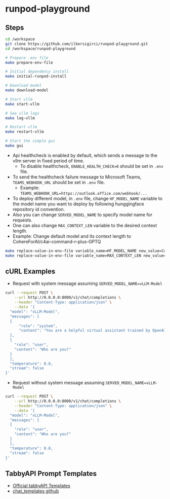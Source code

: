 # runpod-playground

## Steps

```bash
cd /workspace
git clone https://github.com/ilkersigirci/runpod-playground.git
cd /workspace/runpod-playground

# Prepare .env file
make prepare-env-file

# Initial dependency install
make initial-runpod-install

# Download model
make download-model

# Start vllm
make start-vllm

# See vllm logs
make log-vllm

# Restart vllm
make restart-vllm

# Start the simple gui
make gui
```

- Api healthcheck is enabled by default, which sends a message to the vllm server in fixed period of time.
  - To disable healthcheck, `ENABLE_HEALTH_CHECK=0` should be set in `.env` file.
- To send the healthcheck failure message to Microsoft Teams, `TEAMS_WEBHOOK_URL` should be set in `.env` file.
  - Example: `TEAMS_WEBHOOK_URL=https://outlook.office.com/webhook/...`
- To deploy different model, in `.env` file, change `HF_MODEL_NAME` variable to the model name you want to deploy by following hunggingface repository id convention.
- Also you can change `SERVED_MODEL_NAME` to specify model name for requests.
- One can also change `MAX_CONTEXT_LEN` variable to the desired context length.
- Example: Change default model and its context length to CohereForAI/c4ai-command-r-plus-GPTQ

```bash
make replace-value-in-env-file variable_name=HF_MODEL_NAME new_value=CohereForAI/c4ai-command-r-plus-GPTQ
make replace-value-in-env-file variable_name=MAX_CONTEXT_LEN new_value=40000
```

## cURL Examples

- Request with system message assuming `SERVED_MODEL_NAME=vLLM-Model`

```bash
curl --request POST \
    --url http://0.0.0.0:8000/v1/chat/completions \
    --header "Content-Type: application/json" \
    --data '{
  "model": "vLLM-Model",
  "messages": [
  {
      "role": "system",
      "content": "You are a helpful virtual assistant trained by OpenAI."
  },
  {
    "role": "user",
    "content": "Who are you?"
  }
  ], 
  "temperature": 0.8,
  "stream": false
}'
```

- Request without system message assuming `SERVED_MODEL_NAME=vLLM-Model`

```bash
curl --request POST \
    --url http://0.0.0.0:8000/v1/chat/completions \
    --header "Content-Type: application/json" \
    --data '{
  "model": "vLLM-Model",
  "messages": [
  {
    "role": "user",
    "content": "Who are you?"
  }
  ], 
  "temperature": 0.8,
  "stream": false
}'
```

## TabbyAPI Prompt Templates

- [Official tabbyAPI Templates](https://github.com/theroyallab/llm-prompt-templates/)
- [chat_templates github](https://github.com/chujiezheng/chat_templates)
